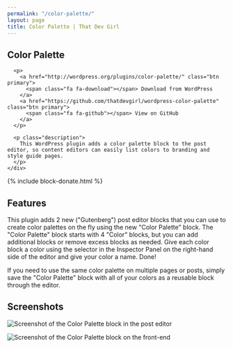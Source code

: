 ```yaml
---
permalink: "/color-palette/"
layout: page
title: Color Palette | That Dev Girl
---
```


<section class="page-title" aria-label="Primary plugin information">
  <div class="page-title-inner">
    <div class="container">
      <h1>Color Palette</h1>

      <p>
        <a href="http://wordpress.org/plugins/color-palette/" class="btn primary">
          <span class="fa fa-download"></span> Download from WordPress
        </a>
        <a href="https://github.com/thatdevgirl/wordpress-color-palette" class="btn primary">
          <span class="fa fa-github"></span> View on GitHub
        </a>
      </p>

      <p class="description">
        This WordPress plugin adds a color palette block to the post editor, so content editors can easily list colors to branding and style guide pages.
      </p>
    </div>
  </div>
</section>

{% include block-donate.html %}

<section class="page-documentation" aria-label="Plugin features">
  <h2>Features</h2>

  <p>
    This plugin adds 2 new ("Gutenberg") post editor blocks that you can use to
    create color palettes on the fly using the new "Color Palette" block. The
    "Color Palette" block starts with 4 "Color" blocks, but you can add additional
    blocks or remove excess blocks as needed. Give each color block a color using
    the selector in the Inspector Panel on the right-hand side of the editor and
    give your color a name. Done!
  </p>

  <p>
    If you need to use the same color palette on multiple pages or posts, simply
    save the "Color Palette" block with all of your colors as a reusable block
    through the editor.
  </p>
</section>

<section class="page-documentation page-screenshots" aria-label="Screenshots">
  <h2>Screenshots</h2>
  <p><img src="{{site.images}}/color-palette-screenshot-1.jpg" alt="Screenshot of the Color Palette block in the post editor" /></p>
  <p><img src="{{site.images}}/color-palette-screenshot-2.jpg" alt="Screenshot of the Color Palette block on the front-end" /></p>
</section>
